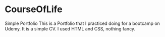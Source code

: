 # CourseOfLife
Simple Portfolio
This is a Portfolio that I practiced doing for a bootcamp on Udemy. It is a simple CV. I used HTML and CSS, nothing fancy.
